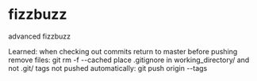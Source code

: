 fizzbuzz
========

advanced fizzbuzz

Learned:
when checking out commits return to master before pushing
remove files: git rm -f --cached <file>
place .gitignore in working_directory/ and not .git/
tags not pushed automatically: git push origin --tags
